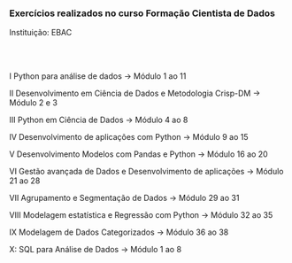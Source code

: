 ### Exercícios realizados no curso Formação Cientista de Dados

Instituição: EBAC

<br>
<br>

I Python para análise de dados -> Módulo 1 ao 11

II Desenvolvimento em Ciência de Dados e Metodologia Crisp-DM -> Módulo 2 e 3

III Python em Ciência de Dados -> Módulo 4 ao 8

IV Desenvolvimento de aplicações com Python -> Módulo 9 ao 15

V Desenvolvimento Modelos com Pandas e Python -> Módulo 16 ao 20

VI Gestão avançada de Dados e Desenvolvimento de aplicações -> Módulo 21 ao 28

VII Agrupamento e Segmentação de Dados -> Módulo 29 ao 31

VIII Modelagem estatística e Regressão com Python -> Módulo 32 ao 35

IX Modelagem de Dados Categorizados -> Módulo 36 ao 38

X: SQL para Análise de Dados -> Módulo 1 ao 8

